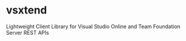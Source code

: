vsxtend
=======

Lightweight Client Library for Visual Studio Online and Team Foundation Server REST APIs
